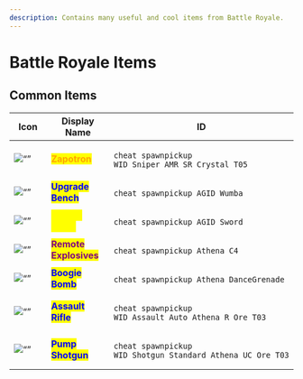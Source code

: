 ```yaml
---
description: Contains many useful and cool items from Battle Royale.
---
```


# Battle Royale Items

## Common Items

<table data-full-width="true"><thead><tr><th width="186">Icon</th><th width="185.33333333333331">Display Name</th><th>ID</th></tr></thead><tbody><tr><td><img src="https://static.wikia.nocookie.net/fortnite_gamepedia/images/e/ea/Laser_rifle_icon.png/" alt="“”" data-size="original"></td><td><mark style="color:orange;"><strong>Zapotron</strong></mark></td><td><p></p><pre><code>cheat spawnpickup WID_Sniper_AMR_SR_Crystal_T05
</code></pre></td></tr><tr><td><img src="https://static.wikia.nocookie.net/fortnite/images/0/0c/Upgrade_Bench_-_Item_-_Fortnite.png" alt="“”"></td><td><mark style="color:blue;"><strong>Upgrade Bench</strong></mark></td><td><p></p><pre><code>cheat spawnpickup AGID_Wumba
</code></pre></td></tr><tr><td><img src="https://static.wikia.nocookie.net/fortnite_gamepedia/images/3/38/InfinityBlade.png" alt="“”"> </td><td><mark style="color:yellow;"><strong>Infinity Blade</strong></mark></td><td><p></p><pre><code>cheat spawnpickup AGID_Sword
</code></pre></td></tr><tr><td><img src="https://static.wikia.nocookie.net/fortnite_gamepedia/images/f/fa/Remote_explosives_icon.png" alt="“”"></td><td><mark style="color:purple;"><strong>Remote Explosives</strong></mark></td><td><p></p><pre><code>cheat spawnpickup Athena_C4
</code></pre></td></tr><tr><td><img src="https://static1.millenium.org/articles/8/35/51/58/@/1242957-la-bombe-boogie-woogie-article_m-2.png" alt="“”"></td><td><mark style="color:blue;"><strong>Boogie Bomb</strong></mark></td><td><p></p><pre><code>cheat spawnpickup Athena_DanceGrenade
</code></pre></td></tr><tr><td><img src="https://static.wikia.nocookie.net/fortnite/images/1/13/Assault_Rifle_(Old)_-_Weapon_-_Fortnite.png" alt="“”"></td><td><mark style="color:blue;"><strong>Assault Rifle</strong></mark></td><td><p></p><pre><code>cheat spawnpickup WID_Assault_Auto_Athena_R_Ore_T03
</code></pre></td></tr><tr><td><img src="https://static.wikia.nocookie.net/fortnite/images/c/ca/Pump_Shotgun_-_Weapon_-_Fortnite.png" alt="“”"></td><td><mark style="color:blue;"><strong>Pump Shotgun</strong></mark></td><td><p></p><pre><code>cheat spawnpickup WID_Shotgun_Standard_Athena_UC_Ore_T03
</code></pre></td></tr></tbody></table>
